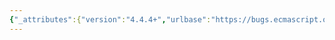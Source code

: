 ```yaml
---
{"_attributes":{"version":"4.4.4+","urlbase":"https://bugs.ecmascript.org/","maintainer":"dherman@mozilla.com"},"bug":{"bug_id":1744,"creation_ts":"2013-08-08 08:45:00 -0700","short_desc":"15.2.4.6: Use SameValue() instead of prose","delta_ts":"2013-08-23 08:22:30 -0700","product":"Draft for 6th Edition","component":"editorial issue","version":"Rev 16: July 15, 2013 Draft","rep_platform":"All","op_sys":"All","bug_status":"RESOLVED","resolution":"FIXED","priority":"Normal","bug_severity":"normal","everconfirmed":true,"reporter":{"uid":"andrebargull","name":"André Bargull"},"assigned_to":{"uid":"allen","name":"Allen Wirfs-Brock"},"long_desc":[{"commentid":4836,"comment_count":0,"who":{"uid":"andrebargull","name":"André Bargull"},"bug_when":"2013-08-08 08:45:43 -0700","thetext":"15.2.4.6 Object.prototype.isPrototypeOf(V), step 4c:\n\nThe step should say \"If SameValue(O, V) is true, then return true.\" instead of using prose. Cf. 8.3.2 step 4 or 8.3.2 step 6.b.i etc."},{"commentid":4838,"comment_count":1,"who":{"uid":"allen","name":"Allen Wirfs-Brock"},"bug_when":"2013-08-08 09:21:41 -0700","thetext":"fixed in rev17 editor's draft"},{"commentid":5076,"comment_count":2,"who":{"uid":"allen","name":"Allen Wirfs-Brock"},"bug_when":"2013-08-23 08:22:30 -0700","thetext":"fixed in rev17, August 23, 2013 draft"}]}}
---
```

